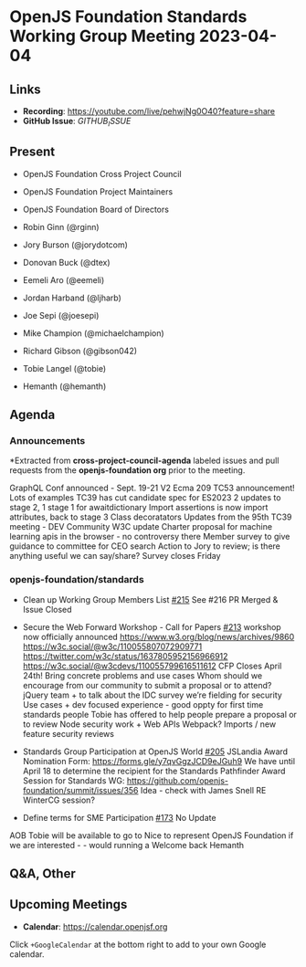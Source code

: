# OpenJS Foundation Standards Working Group Meeting 2023-04-04

## Links

* **Recording**: https://youtube.com/live/pehwjNg0O40?feature=share
* **GitHub Issue**: $GITHUB_ISSUE$

## Present

* OpenJS Foundation Cross Project Council
* OpenJS Foundation Project Maintainers
* OpenJS Foundation Board of Directors

* Robin Ginn (@rginn)
* Jory Burson (@jorydotcom)
* Donovan Buck (@dtex)
* Eemeli Aro (@eemeli)
* Jordan Harband (@ljharb)
* Joe Sepi (@joesepi)
* Mike Champion (@michaelchampion)
* Richard Gibson (@gibson042)
* Tobie Langel (@tobie)
* Hemanth (@hemanth)

## Agenda

### Announcements

*Extracted from **cross-project-council-agenda** labeled issues and pull requests from the **openjs-foundation org** prior to the meeting.

GraphQL Conf announced - Sept. 19-21
V2 Ecma 209 TC53 announcement! Lots of examples
TC39 has cut candidate spec for ES2023
2 updates to stage 2, 1 stage 1 for awaitdictionary
Import assertions is now import attributes, back to stage 3
Class decoratators
Updates from the 95th TC39 meeting - DEV Community
W3C update
Charter proposal for machine learning apis in the browser - no controversy there
Member survey to give guidance to committee for CEO search
Action to Jory to review; is there anything useful we can say/share?
Survey closes Friday



### openjs-foundation/standards

* Clean up Working Group Members List [#215](https://github.com/openjs-foundation/standards/issues/215)
See #216
PR Merged & Issue Closed

* Secure the Web Forward Workshop - Call for Papers [#213](https://github.com/openjs-foundation/standards/issues/213)
workshop now officially announced 
https://www.w3.org/blog/news/archives/9860
 	https://w3c.social/@w3c/110055807072909771
 	https://twitter.com/w3c/status/1637805952156966912
 	https://w3c.social/@w3cdevs/110055799616511612
CFP Closes April 24th!
Bring concrete problems and use cases
Whom should we encourage from our community to submit a proposal or to attend?
jQuery team + to talk about the IDC survey we’re fielding for security
Use cases + dev focused experience - good oppty for first time standards people
Tobie has offered to help people prepare a proposal or to review
Node security work + Web APIs
Webpack?
Imports / new feature security reviews

* Standards Group Participation at OpenJS World  [#205](https://github.com/openjs-foundation/standards/issues/205)
JSLandia Award Nomination Form:
https://forms.gle/y7qvGgzJCD9eJGuh9
We have until April 18 to determine the recipient for the Standards Pathfinder Award
Session for Standards WG:
https://github.com/openjs-foundation/summit/issues/356
Idea - check with James Snell RE WinterCG session?

* Define terms for SME Participation [#173](https://github.com/openjs-foundation/standards/issues/173)
No Update 

AOB
Tobie will be available to go to Nice to represent OpenJS Foundation if we are interested - - would running a 
Welcome back Hemanth




## Q&A, Other

## Upcoming Meetings

* **Calendar**: <https://calendar.openjsf.org>

Click `+GoogleCalendar` at the bottom right to add to your own Google calendar.

